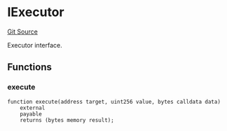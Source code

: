 # IExecutor
[Git Source](https://github.com/NaniDAO/accounts/blob/fb62ae7d2c128e746e2f23d9357928dc2e00e7cf/src/validators/PermitValidator.sol)

Executor interface.


## Functions
### execute


```solidity
function execute(address target, uint256 value, bytes calldata data)
    external
    payable
    returns (bytes memory result);
```

